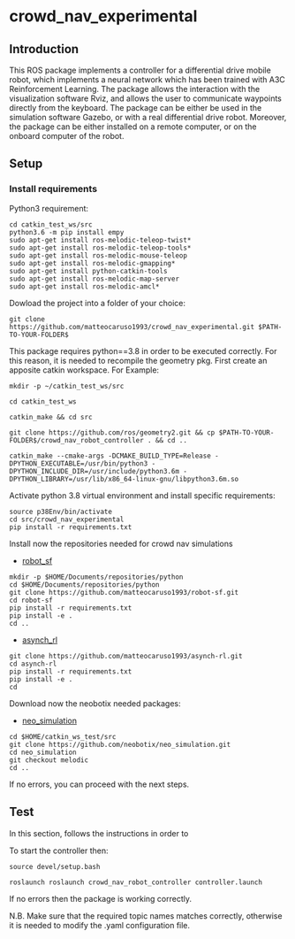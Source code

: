 # crowd_nav_experimental
## Introduction
This ROS package implements a controller for a differential drive mobile robot, which implements a neural network which has been trained with A3C Reinforcement Learning. The package allows the interaction with the visualization software Rviz, and allows the user to communicate waypoints directly from the keyboard.
The package can be either be used in the simulation software Gazebo, or with a real differential drive robot. Moreover, the package can be either installed on a remote computer, or on the onboard computer of the robot.

## Setup

### Install requirements
Python3 requirement:

```
cd catkin_test_ws/src
python3.6 -m pip install empy
sudo apt-get install ros-melodic-teleop-twist*
sudo apt-get install ros-melodic-teleop-tools*
sudo apt-get install ros-melodic-mouse-teleop
sudo apt-get install ros-melodic-gmapping*
sudo apt-get install python-catkin-tools
sudo apt-get install ros-melodic-map-server
sudo apt-get install ros-melodic-amcl*
```



Dowload the project into a folder of your choice:

```git clone https://github.com/matteocaruso1993/crowd_nav_experimental.git $PATH-TO-YOUR-FOLDER$```

This package requires python==3.8 in order to be executed correctly. For this reason, it is needed to recompile the geometry pkg. First create an apposite catkin workspace. For Example:

```mkdir -p ~/catkin_test_ws/src```

```cd catkin_test_ws```

```catkin_make && cd src```

```git clone https://github.com/ros/geometry2.git && cp $PATH-TO-YOUR-FOLDER$/crowd_nav_robot_controller . && cd ..```

```catkin_make --cmake-args -DCMAKE_BUILD_TYPE=Release -DPYTHON_EXECUTABLE=/usr/bin/python3 -DPYTHON_INCLUDE_DIR=/usr/include/python3.6m -DPYTHON_LIBRARY=/usr/lib/x86_64-linux-gnu/libpython3.6m.so```


Activate python 3.8 virtual environment and install specific requirements:
```
source p38Env/bin/activate
cd src/crowd_nav_experimental
pip install -r requirements.txt
```

Install now the repositories needed for crowd nav simulations

* [robot_sf](https://github.com/matteocaruso1993/robot-sf)
```
mkdir -p $HOME/Documents/repositories/python
cd $HOME/Documents/repositories/python
git clone https://github.com/matteocaruso1993/robot-sf.git
cd robot-sf
pip install -r requirements.txt
pip install -e .
cd ..
```

* [asynch_rl](https://github.com/matteocaruso1993/asynch-rl)
```
git clone https://github.com/matteocaruso1993/asynch-rl.git
cd asynch-rl
pip install -r requirements.txt
pip install -e .
cd 
```



Download now the neobotix needed packages:

* [neo_simulation](https://github.com/neobotix/neo_simulation)
```
cd $HOME/catkin_ws_test/src
git clone https://github.com/neobotix/neo_simulation.git
cd neo_simulation
git checkout melodic
cd ..
```
If no errors, you can proceed with the next steps.

## Test
In this section, follows the instructions in order to 

To start the controller then:

```source devel/setup.bash```

```roslaunch roslaunch crowd_nav_robot_controller controller.launch```

If no errors then the package is working correctly.

N.B. Make sure that the required topic names matches correctly, otherwise it is needed to modify the .yaml configuration file.






